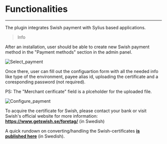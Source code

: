 # Functionalities

---

The plugin integrates Swish payment with Sylius based applications.

>Info

After an installation, user should be able to create new Swish payment method in the "Payment methods" section in the admin panel.

![Select_payment](https://github.com/user-attachments/assets/25f674bf-1ca2-477e-8f59-30de4597abe9)

Once there, user can fill out the configuartion form with all the needed info like type of the environment, payee alias id, uploading the certificate and a coresponding password (not required).

PS: The "Merchant cerificate" field is a plceholder for the uploaded file.

![Configure_payment](https://github.com/user-attachments/assets/3e53905f-d973-4a7e-b5ed-f307f81f8f25)

To acquire the certificate for Swish, please contact your bank or visit Swish's official website for more information:
**https://www.getswish.se/foretag/** (in Swedish)

A quick rundown on converting/handling the Swish-certificates **<a href="https://www.commerz.se/artiklar/hur-du-skapar-och-installerar-swish-certifikat-for-produktion/" target="_blank">is published here</a>** (in Swedish).
